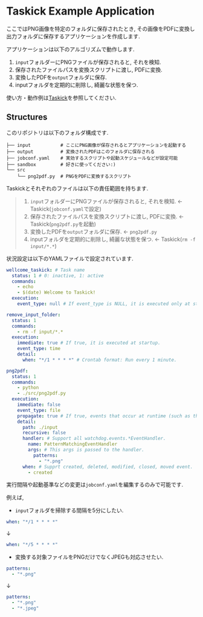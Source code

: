 # Taskick Example Application

ここではPNG画像を特定のフォルダに保存されたとき, その画像をPDFに変換し出力フォルダに保存するアプリケーションを作成します.

アプリケーションは以下のアルゴリズムで動作します.

1. `input`フォルダーにPNGファイルが保存されると, それを検知.
2. 保存されたファイルパスを変換スクリプトに渡し, PDFに変換.
3. 変換したPDFを`output`フォルダに保存.
4. inputフォルダを定期的に削除し, 綺麗な状態を保つ.

使い方・動作例は[Taskick](https://github.com/atsuyaide/taskick-example.git)を参照してください.

## Structures

このリポジトリは以下のフォルダ構成です.

```text
├── input           # ここにPNG画像が保存されるとアプリケーションを起動する
├── output          # 変換されたPDFはこのフォルダに保存される
├── jobconf.yaml    # 実効するスクリプトや起動スケジュールなどが設定可能
├── sandbox         # 好きに使ってください:)
└── src
    └── png2pdf.py  # PNGをPDFに変換するスクリプト
```

Taskickとそれぞれのファイルは以下の責任範囲を持ちます.

> 1. `input`フォルダーにPNGファイルが保存されると, それを検知. <- Taskick(`jobconf.yaml`で設定)
> 2. 保存されたファイルパスを変換スクリプトに渡し, PDFに変換. <- Taskick(`png2pdf.py`を起動)
> 3. 変換したPDFを`output`フォルダに保存. <- `png2pdf.py`
> 4. inputフォルダを定期的に削除し, 綺麗な状態を保つ. <- Taskick(`rm -f input/*.*`)

状況設定は以下のYAMLファイルで設定されています.

```yaml
wellcome_taskick: # Task name
  status: 1 # 0: inactive, 1: active
  commands:
    - echo
    - $(date) Welcome to Taskick!
  execution:
    event_type: null # If event_type is NULL, it is executed only at startup.

remove_input_folder:
  status: 1
  commands:
    - rm -f input/*.*
  execution:
    immediate: true # If true, it is executed at startup.
    event_type: time
    detail:
      when: "*/1 * * * *" # Crontab format: Run every 1 minute.

png2pdf:
  status: 1
  commands:
    - python
    - ./src/png2pdf.py
  execution:
    immediate: false
    event_type: file
    propagate: true # If true, events that occur at runtime (such as the path of an edited file) are passed to the running script.
    detail:
      path: ./input
      recursive: false
      handler: # Support all watchdog.events.*EventHandler.
        name: PatternMatchingEventHandler
        args: # This args is passed to the handler.
          patterns:
            - "*.png"
      when: # Supprt created, deleted, modified, closed, moved event.
        - created
```

実行間隔や起動基準などの変更は`jobconf.yaml`を編集するのみで可能です.

例えば,

- `input`フォルダを掃除する間隔を5分にしたい.

```yaml
when: "*/1 * * * *"
```

↓

```yaml
when: "*/5 * * * *"
```

- 変換する対象ファイルをPNGだけでなくJPEGも対応させたい.

```yaml
patterns:
  - "*.png"
```

↓

```yaml
patterns:
  - "*.png"
  - "*.jpeg"

